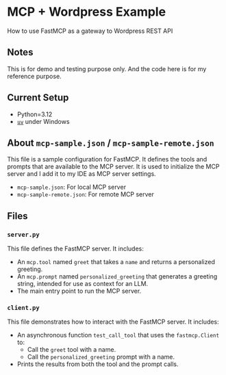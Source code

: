 # MCP + Wordpress Example
How to use FastMCP as a gateway to Wordpress REST API

## Notes

This is for demo and testing purpose only.  And the code here is for my reference purpose.

## Current Setup
- Python=3.12
- [`uv`](https://github.com/astral-sh/uv) under Windows

## About `mcp-sample.json` / `mcp-sample-remote.json`

This file is a sample configuration for FastMCP. It defines the tools and prompts that are available to the MCP server.
It is used to initialize the MCP server and I add it to my IDE as MCP server settings.

- `mcp-sample.json`: For local MCP server
- `mcp-sample-remote.json`: For remote MCP server

## Files

### `server.py`
This file defines the FastMCP server. It includes:
- An `mcp.tool` named `greet` that takes a `name` and returns a personalized greeting.
- An `mcp.prompt` named `personalized_greeting` that generates a greeting string, intended for use as context for an LLM.
- The main entry point to run the MCP server.

### `client.py`
This file demonstrates how to interact with the FastMCP server. It includes:
- An asynchronous function `test_call_tool` that uses the `fastmcp.Client` to:
  - Call the `greet` tool with a name.
  - Call the `personalized_greeting` prompt with a name.
- Prints the results from both the tool and the prompt calls.
